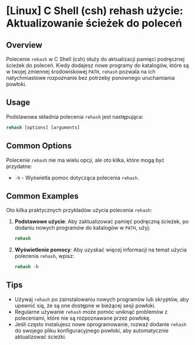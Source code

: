 # [Linux] C Shell (csh) rehash użycie: Aktualizowanie ścieżek do poleceń

## Overview
Polecenie `rehash` w C Shell (csh) służy do aktualizacji pamięci podręcznej ścieżek do poleceń. Kiedy dodajesz nowe programy do katalogów, które są w twojej zmiennej środowiskowej `PATH`, `rehash` pozwala na ich natychmiastowe rozpoznanie bez potrzeby ponownego uruchamiania powłoki.

## Usage
Podstawowa składnia polecenia `rehash` jest następująca:

```csh
rehash [options] [arguments]
```

## Common Options
Polecenie `rehash` nie ma wielu opcji, ale oto kilka, które mogą być przydatne:

- `-h` - Wyświetla pomoc dotycząca polecenia `rehash`.

## Common Examples
Oto kilka praktycznych przykładów użycia polecenia `rehash`:

1. **Podstawowe użycie**:
   Aby zaktualizować pamięć podręczną ścieżek, po dodaniu nowych programów do katalogów w `PATH`, użyj:
   ```csh
   rehash
   ```

2. **Wyświetlenie pomocy**:
   Aby uzyskać więcej informacji na temat użycia polecenia `rehash`, wpisz:
   ```csh
   rehash -h
   ```

## Tips
- Używaj `rehash` po zainstalowaniu nowych programów lub skryptów, aby upewnić się, że są one dostępne w bieżącej sesji powłoki.
- Regularne używanie `rehash` może pomóc uniknąć problemów z poleceniami, które nie są rozpoznawane przez powłokę.
- Jeśli często instalujesz nowe oprogramowanie, rozważ dodanie `rehash` do swojego pliku konfiguracyjnego powłoki, aby automatycznie aktualizować ścieżki.